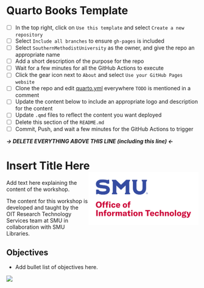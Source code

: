 # Quarto Books Template

- [ ] In the top right, click on `Use this template` and select `Create a new repository`
- [ ] Select `Include all branches` to ensure `gh-pages` is included
- [ ] Select `SouthernMethodistUniversity` as the owner, and give the repo an appropriate name
- [ ] Add a short description of the purpose for the repo
- [ ] Wait for a few minutes for all the GitHub Actions to execute
- [ ] Click the gear icon next to `About` and select `Use your GitHub Pages website`
- [ ] Clone the repo and edit [quarto.yml](_quarto.yml) everywhere `TODO` is mentioned in a comment
- [ ] Update the content below to include an appropriate logo and description for the content
- [ ] Update `.qmd` files to reflect the content you want deployed
- [ ] Delete this section of the `README.md`
- [ ] Commit, Push, and wait a few minutes for the GitHub Actions to trigger

***&rarr; DELETE EVERYTHING ABOVE THIS LINE (including this line) &larr;***

# Insert Title Here <img src="images/logo_stack.svg" align="right" height="139"/>

Add text here explaining the content of the workshop.

The content for this workshop is developed and taught by the OIT Research Technology Services team at SMU in collaboration with SMU Libraries.

## Objectives

-   Add bullet list of objectives here.

[![](https://i.creativecommons.org/l/by-sa/4.0/88x31.png)](http://creativecommons.org/licenses/by-sa/4.0/)
